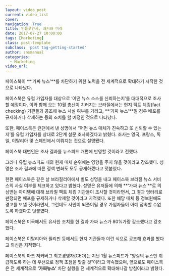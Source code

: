 ```yaml
---
layout: video_post
current: video_list
cover:  
navigation: True
title: 인플루언서, 과거와 미래
date: 2017-07-27 10:00:00
tags: [Marketing]
class: post-template
subclass: 'post tag-getting-started'
author: snsmanual
categories:
  - Marketing
video_url: 
---
```




페이스북이 **‘가짜 뉴스’**를 차단하기 위한 노력을 전 세계적으로 확대하기 시작한 것으로 나타났다.

페이스북은 유럽 가입자를 대상으로 ‘어떤 뉴스 소스를 신뢰하는지’를 대대적으로 조사할 예정이다.
이와 함께 오는 10월 총선이 치러지는 브라질에서는 현지 팩트 체킹(fact checking) 기관들과 공조해
뉴스 사실 여부를 가리고, **‘가짜 뉴스’**일 경우 배포를 규제하거나 삭제하는 등의
조치를 할 예정인 것으로 나타났다.

또한, 페이스북은 런던에서 낸 성명에서 “어떤 뉴스 매체가 친숙하고 또 신뢰할 수 있는지’를
유럽 가입자를 상대로 2단계 설문 조사하겠다고 밝혔다.
조사는 영국, 프랑스, 독일, 이탈리아  및 스페인에서 이뤄지는 것으로 설명됐다.

페이스북 대변인은 조사 결과를 뉴스피드 개편에 반영할 것이라고 전했다.

그러나 유럽 뉴스피드 내의 현재 매체 순위에는 영향을 주지 않을 것이라고 강조했다.
성명은 조사 결과에 따른 정책 변화도 모두 공개하겠다고 덧붙였다.

한편 페이스북은 같은 날 브라질리아에서 별도 성명을 내고 페이스북 브라질 뉴스 서비스의 사실 여부를 체크하고 있다고 밝혔다.
성명은 유저들에 의해 **‘가짜 뉴스’**로 의심받는 아이템에 대해 브라질 팩트 체킹 기관들이 조사할 것이라면서,
그 결과 엉터리로 판정되면 배포를 규제하거나 삭제할 것이라고 지적했다.
또한 해당 매체 등 정보원에도 경고를 보낼 것이라면서, 그런데도 사안이 되풀이될 경우 가입자들이 아예 접속할 수없도록 하겠다고 덧붙였다.

페이스북은 미국에서도 유사한 조치를 한 결과 가짜 뉴스가 80%가량 감소했다고 강조했다.

페이스북은 이탈리아와 필리핀 등에서도 현지 기관들과 이런 식으로 공조해 효과를 봤다고 외신은 지적했다.

페이스북의 마크 저커버그 최고경영자(CEO)는 지난 1월 뉴스피드가 “양질의 뉴스만 취급하도록 하는 데 우선으로 정책 초점을 맞출 것”이라고 약속했으며, 앞으로도 페이스북은 전 세계적으로 **‘가짜뉴스’** 차단 실행을 전 세계적으로 확대해나갈 방침이라고 밝혔다.